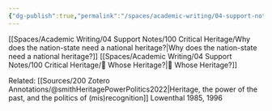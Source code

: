 ```yaml
---
{"dg-publish":true,"permalink":"/spaces/academic-writing/04-support-notes/100-critical-heritage/heritage-legitimizes-identity/","created":"2024-06-19T22:50:43.000+08:00","updated":"2024-07-22T14:45:09.276+08:00"}
---
```


[[Spaces/Academic Writing/04 Support Notes/100 Critical Heritage/Why does the nation-state need a national heritage?\|Why does the nation-state need a national heritage?]]
[[Spaces/Academic Writing/04 Support Notes/100 Critical Heritage/🌳 Whose Heritage?\|🌳 Whose Heritage?]]

Related: [[Sources/200 Zotero Annotations/@smithHeritagePowerPolitics2022\|Heritage, the power of the past, and the politics of (mis)recognition]]
Lowenthal 1985, 1996
